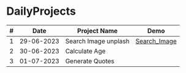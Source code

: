 # DailyProjects

| # |      Date     |    Project Name      |    Demo         | 
|---|---------------|----------------------|-----------------|
| 1 |  29-06-2023   | Search Image unplash |[Search_Image](https://maged-ghabour.github.io/search_image/) |                
| 2 |  30-06-2023   | Calculate Age        |                 | 
| 3 |  01-07-2023   | Generate Quotes      |                 |








